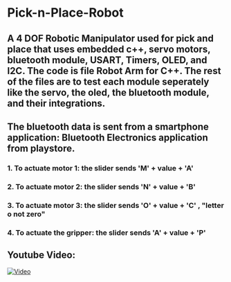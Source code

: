 # Pick-n-Place-Robot
## A 4 DOF Robotic Manipulator used for pick and place that uses embedded c++, servo motors, bluetooth module, USART, Timers, OLED, and I2C. The code is file Robot Arm for C++. The rest of the files are to test each module seperately like the servo, the oled, the bluetooth module, and their integrations. 

## The bluetooth data is sent from a smartphone application: Bluetooth Electronics application from playstore. 
### 1. To actuate motor 1: the slider sends 'M' + value + 'A'
### 2. To actuate motor 2: the slider sends 'N' + value + 'B'
### 3. To actuate motor 3: the slider sends 'O' + value + 'C' , "letter o not zero"
### 4. To actuate the gripper: the slider sends 'A' + value + 'P'

## Youtube Video:
[![Video](https://img.youtube.com/vi/tbpiK-iGnyA/maxresdefault.jpg)](https://youtu.be/tbpiK-iGnyA)
